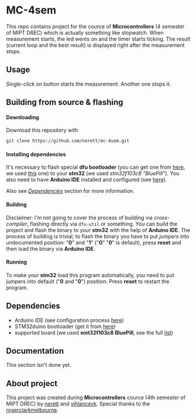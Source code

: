 # MC-4sem
This repo contains project for the cource of **Microcontrollers** (4 semester of MIPT DREC) which is actually something like stopwatch. When measurement starts, the led wents on and the timer starts ticking. The result (current loop and the best result) is displayed right after the measurement stops.

## Usage
*Single-click* on button starts the measurement. Another one stops it.

## Building from source & flashing
#### Downloading
Download this repository with

```bash
git clone https://github.com/nerett/mc-4sem.git
```

#### Installing dependencies
It's necessary to flash special **dfu bootloader** (you can get one from [here](https://github.com/rogerclarkmelbourne/STM32duino-bootloader), we used [this](https://github.com/rogerclarkmelbourne/STM32duino-bootloader/blob/master/binaries/generic_boot20_pc13.bin) one) to your **stm32** (we used *stm32f103c8 "BluePill"*). You also need to have **Arduino IDE** installed and configured (see [here](https://github.com/rogerclarkmelbourne/Arduino_STM32/wiki)).

Also see [*Dependencies*](https://github.com/nerett/mc-4sem#dependencies) section for more information.

#### Building
Disclaimer: I'm not going to cover the process of building via *cross-compiler*, flashing directly via `dfu-util` or something. You can build the project and flash the binary to your **stm32** with the help of **Arduino IDE**. The process of building is trivial; to flash the binary you have to put *jumpers* into undocumented position: "**0**" and "**1**" ("**0**" "**0**" is default), press **reset** and then load the binary via **Arduino IDE**.

#### Running
To make your **stm32** load this program automatically, you need to put jumpers into default ("**0** and "**0**") position. Press **reset** to restart the program.

## Dependencies
 - Arduino IDE (see configuration process [here](https://github.com/rogerclarkmelbourne/Arduino_STM32/wiki))
 - STM32duino bootloader (get it from [here](https://github.com/rogerclarkmelbourne/STM32duino-bootloader))
 - supported board (we used **smt32f103c8 BluePill**, see the full [list](https://github.com/rogerclarkmelbourne/Arduino_STM32/wiki/Supported-hardware))
 
## Documentation
This section isn't done yet.

## About project
This project was created during **Microcontrollers** cource (4th semester of MIPT DREC) by [nerett](https://github.com/nerett) and [vihlancevk](https://github.com/vihlancevk). Special thanks to the [rogerclarkmelbourne](https://github.com/rogerclarkmelbourne).
